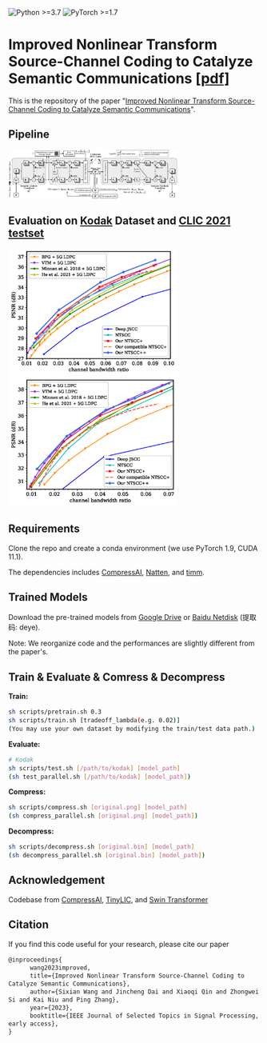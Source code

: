 ![Python >=3.7](https://img.shields.io/badge/Python->=3.7-yellow.svg)
![PyTorch >=1.7](https://img.shields.io/badge/PyTorch->=1.7-blue.svg)

# Improved Nonlinear Transform Source-Channel Coding to Catalyze Semantic Communications [[pdf]](https://arxiv.org/pdf/2303.14637)

This is the repository of the
paper "[Improved Nonlinear Transform Source-Channel Coding to Catalyze Semantic Communications](https://arxiv.org/abs/2303.14637)".

## Pipeline

<img src="figs/Fig_system_architecture_overall.png"  style="zoom: 33%;" />

## Evaluation on [Kodak](http://r0k.us/graphics/kodak/) Dataset and [CLIC 2021 testset](http://clic.compression.cc/2021/)

<img src="figs/Fig_rd_a-eps-converted-to.png"  style="zoom: 33%;" />
<img src="figs/Fig_rd_c-eps-converted-to.png"  style="zoom: 33%;" />

## Requirements

Clone the repo and create a conda environment (we use PyTorch 1.9, CUDA 11.1).

The dependencies
includes [CompressAI](https://github.com/InterDigitalInc/CompressAI), [Natten](https://www.shi-labs.com/natten/),
and [timm](https://huggingface.co/docs/timm/installation).



## Trained Models

Download the pre-trained models
from [Google Drive](https://drive.google.com/)
or [Baidu Netdisk](https://pan.baidu.com/s/19yVfIq-IccBgYHH2ImUM1A) (提取码: deye).

Note: We reorganize code and the performances are slightly different from the paper's.

## Train & Evaluate & Comress & Decompress

**Train:**

```bash
sh scripts/pretrain.sh 0.3
sh scripts/train.sh [tradeoff_lambda(e.g. 0.02)]
(You may use your own dataset by modifying the train/test data path.)
```

**Evaluate:**

```bash
# Kodak
sh scripts/test.sh [/path/to/kodak] [model_path]
(sh test_parallel.sh [/path/to/kodak] [model_path])
```

**Compress:**

```bash
sh scripts/compress.sh [original.png] [model_path]
(sh compress_parallel.sh [original.png] [model_path])
```

**Decompress:**

```bash
sh scripts/decompress.sh [original.bin] [model_path]
(sh decompress_parallel.sh [original.bin] [model_path])
```

## Acknowledgement

Codebase
from [CompressAI](https://github.com/InterDigitalInc/CompressAI), [TinyLIC](https://github.com/lumingzzz/TinyLIC),
and [Swin Transformer](https://github.com/microsoft/Swin-Transformer)

## Citation

If you find this code useful for your research, please cite our paper

```
@inproceedings{
      wang2023improved,
      title={Improved Nonlinear Transform Source-Channel Coding to Catalyze Semantic Communications},
      author={Sixian Wang and Jincheng Dai and Xiaoqi Qin and Zhongwei Si and Kai Niu and Ping Zhang},
      year={2023},
      booktitle={IEEE Journal of Selected Topics in Signal Processing, early access},
}
```